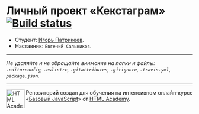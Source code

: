 # Личный проект «Кекстаграм» [![Build status][travis-image]][travis-url]

* Студент: [Игорь Патрикеев](https://up.htmlacademy.ru/javascript/10/user/214711).
* Наставник: `Евгений Сальников`.

---

_Не удаляйте и не обращайте внимание на папки и файлы:_<br>
_`.editorconfig`, `.eslintrc`, `.gitattributes`, `.gitignore`, `.travis.yml`, `package.json`._

---

<a href="https://htmlacademy.ru/intensive/javascript"><img align="left" width="50" height="50" title="HTML Academy" src="https://up.htmlacademy.ru/static/img/intensive/javascript/logo-for-github.svg"></a>

Репозиторий создан для обучения на интенсивном онлайн‑курсе «[Базовый JavaScript](https://htmlacademy.ru/intensive/javascript)» от [HTML Academy](https://htmlacademy.ru).

[travis-image]: https://travis-ci.org/htmlacademy-javascript/214711-kekstagram.svg?branch=master
[travis-url]: https://travis-ci.org/htmlacademy-javascript/214711-kekstagram
